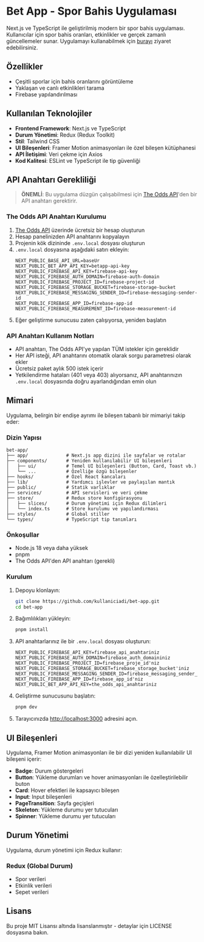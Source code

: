 # Bet App - Spor Bahis Uygulaması

Next.js ve TypeScript ile geliştirilmiş modern bir spor bahis uygulaması. Kullanıcılar için spor bahis oranları, etkinlikler ve gerçek zamanlı güncellemeler sunar.
Uygulamayı kullanabilmek için [burayı](bets-app.netlify.app) ziyaret edebilirsiniz.

## Özellikler

- Çeşitli sporlar için bahis oranlarını görüntüleme
- Yaklaşan ve canlı etkinlikleri tarama
- Firebase yapılandırılması

## Kullanılan Teknolojiler

- **Frontend Framework**: Next.js ve TypeScript
- **Durum Yönetimi**: Redux (Redux Toolkit)
- **Stil**: Tailwind CSS
- **UI Bileşenleri**: Framer Motion animasyonları ile özel bileşen kütüphanesi
- **API İletişimi**: Veri çekme için Axios
- **Kod Kalitesi**: ESLint ve TypeScript ile tip güvenliği

## API Anahtarı Gerekliliği

> **ÖNEMLİ**: Bu uygulama düzgün çalışabilmesi için [The Odds API](https://the-odds-api.com)'den bir API anahtarı gerektirir.

### The Odds API Anahtarı Kurulumu

1. [The Odds API](https://the-odds-api.com/signup.html) üzerinde ücretsiz bir hesap oluşturun
2. Hesap panelinizden API anahtarını kopyalayın
3. Projenin kök dizininde `.env.local` dosyası oluşturun
4. `.env.local` dosyasına aşağıdaki satırı ekleyin:
   ```
   NEXT_PUBLIC_BASE_API_URL=baseUr
   NEXT_PUBLIC_BET_APP_API_KEY=betapp-api-key
   NEXT_PUBLIC_FIREBASE_API_KEY=firebase-api-key
   NEXT_PUBLIC_FIREBASE_AUTH_DOMAIN=firebase-auth-domain
   NEXT_PUBLIC_FIREBASE_PROJECT_ID=firebase-project-id
   NEXT_PUBLIC_FIREBASE_STORAGE_BUCKET=firebase-storage-bucket
   NEXT_PUBLIC_FIREBASE_MESSAGING_SENDER_ID=firebase-messaging-sender-id
   NEXT_PUBLIC_FIREBASE_APP_ID=firebase-app-id
   NEXT_PUBLIC_FIREBASE_MEASUREMENT_ID=firebase-measurement-id
   ```
5. Eğer geliştirme sunucusu zaten çalışıyorsa, yeniden başlatın

### API Anahtarı Kullanım Notları

- API anahtarı, The Odds API'ye yapılan TÜM istekler için gereklidir
- Her API isteği, API anahtarını otomatik olarak sorgu parametresi olarak ekler
- Ücretsiz paket aylık 500 istek içerir
- Yetkilendirme hataları (401 veya 403) alıyorsanız, API anahtarınızın `.env.local` dosyasında doğru ayarlandığından emin olun

## Mimari

Uygulama, belirgin bir endişe ayrımı ile bileşen tabanlı bir mimariyi takip eder:

### Dizin Yapısı

```
bet-app/
├── app/              # Next.js app dizini ile sayfalar ve rotalar
├── components/       # Yeniden kullanılabilir UI bileşenleri
│   ├── ui/           # Temel UI bileşenleri (Button, Card, Toast vb.)
│   └── ...           # Özelliğe özgü bileşenler
├── hooks/            # Özel React kancaları
├── lib/              # Yardımcı işlevler ve paylaşılan mantık
├── public/           # Statik varlıklar
├── services/         # API servisleri ve veri çekme
├── store/            # Redux store konfigürasyonu
│   ├── slices/       # Durum yönetimi için Redux dilimleri
│   └── index.ts      # Store kurulumu ve yapılandırması
├── styles/           # Global stiller
└── types/            # TypeScript tip tanımları
```

### Önkoşullar

- Node.js 18 veya daha yüksek
- pnpm
- The Odds API'den API anahtarı (gerekli)

### Kurulum

1. Depoyu klonlayın:
   ```bash
   git clone https://github.com/kullaniciadi/bet-app.git
   cd bet-app
   ```

2. Bağımlılıkları yükleyin:
   ```bash
   pnpm install
   ```

3. API anahtarlarınız ile bir `.env.local` dosyası oluşturun:
   ```
   NEXT_PUBLIC_FIREBASE_API_KEY=firebase_api_anahtariniz
   NEXT_PUBLIC_FIREBASE_AUTH_DOMAIN=firebase_auth_domaininiz
   NEXT_PUBLIC_FIREBASE_PROJECT_ID=firebase_proje_id'niz
   NEXT_PUBLIC_FIREBASE_STORAGE_BUCKET=firebase_storage_bucket'iniz
   NEXT_PUBLIC_FIREBASE_MESSAGING_SENDER_ID=firebase_messaging_sender_id'niz
   NEXT_PUBLIC_FIREBASE_APP_ID=firebase_app_id'niz
   NEXT_PUBLIC_BET_APP_API_KEY=the_odds_api_anahtariniz
   ```

4. Geliştirme sunucusunu başlatın:
   ```bash
   pnpm dev
   ```

5. Tarayıcınızda [http://localhost:3000](http://localhost:3000) adresini açın.

## UI Bileşenleri

Uygulama, Framer Motion animasyonları ile bir dizi yeniden kullanılabilir UI bileşeni içerir:
- **Badge**: Durum göstergeleri
- **Button**: Yükleme durumları ve hover animasyonları ile özelleştirilebilir buton
- **Card**: Hover efektleri ile kapsayıcı bileşen
- **Input**: Input bileşenleri
- **PageTransition**: Sayfa geçişleri
- **Skeleton**: Yükleme durumu yer tutucuları
- **Spinner**: Yükleme durumu yer tutucuları

## Durum Yönetimi

Uygulama, durum yönetimi için Redux kullanır:

### Redux (Global Durum)
- Spor verileri
- Etkinlik verileri
- Sepet verileri

## Lisans

Bu proje MIT Lisansı altında lisanslanmıştır - detaylar için LICENSE dosyasına bakın.
